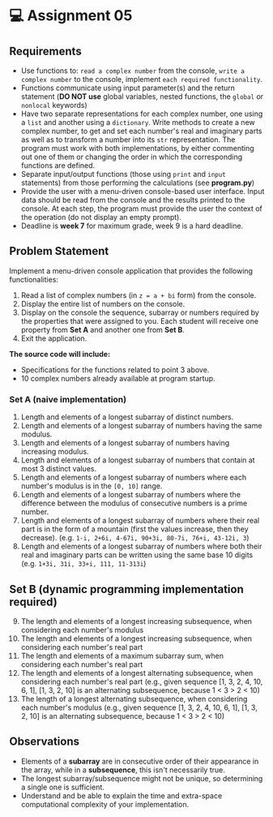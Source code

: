 # :computer: Assignment 05

## Requirements
- Use functions to: `read a complex number` from the console, `write a complex number` to the console, implement `each required functionality`.
- Functions communicate using input parameter(s) and the return statement (**DO NOT use** global variables, nested functions, the `global` or `nonlocal` keywords)
- Have two separate representations for each complex number, one using a `list` and another using a `dictionary`. Write methods to create a new complex number, to get and set each number's real and imaginary parts as well as to transform a number into its `str` representation. The program must work with both implementations, by either commenting out one of them or changing the order in which the corresponding functions are defined.
- Separate input/output functions (those using `print` and `input` statements) from those performing the calculations (see **program.py**)
- Provide the user with a menu-driven console-based user interface. Input data should be read from the console and the results printed to the console. At each step, the program must provide the user the context of the operation (do not display an empty prompt).
- Deadline is **week 7** for maximum grade, week 9 is a hard deadline.

## Problem Statement
Implement a menu-driven console application that provides the following functionalities:
1. Read a list of complex numbers (in `z = a + bi` form) from the console.
2. Display the entire list of numbers on the console.
3. Display on the console the sequence, subarray or numbers required by the properties that were assigned to you. Each student will receive one property from **Set A** and another one from **Set B**.
4. Exit the application.

**The source code will include:**
- Specifications for the functions related to point 3 above. 
- 10 complex numbers already available at program startup.

### Set A (naive implementation)
1. Length and elements of a longest subarray of distinct numbers.
2. Length and elements of a longest subarray of numbers having the same modulus.
3. Length and elements of a longest subarray of numbers having increasing modulus.
4. Length and elements of a longest subarray of numbers that contain at most 3 distinct values.
5. Length and elements of a longest subarray of numbers where each number's modulus is in the `[0, 10]` range.
6. Length and elements of a longest subarray of numbers where the difference between the modulus of consecutive numbers is a prime number.
7. Length and elements of a longest subarray of numbers where their	real part is in the form of a mountain (first the values increase, then they decrease). (e.g. `1-i, 2+6i, 4-67i, 90+3i, 80-7i, 76+i, 43-12i, 3`)
8. Length and elements of a longest subarray of numbers where both their real and imaginary parts can be written using the same base 10 digits (e.g. `1+3i, 31i, 33+i, 111, 11-313i`)

## Set B (dynamic programming implementation required)
9. The length and elements of a longest increasing subsequence, when considering each number's modulus
10. The length and elements of a longest increasing subsequence, when considering each number's real part
11. The length and elements of a maximum subarray sum, when considering each number's real part
12. The length and elements of a longest alternating subsequence, when considering each number's real part (e.g., given sequence [1, 3, 2, 4, 10, 6, 1], [1, 3, 2, 10] is an alternating subsequence, because 1 < 3 > 2 < 10)
13. The length of a longest alternating subsequence, when considering each number's modulus (e.g., given sequence [1, 3, 2, 4, 10, 6, 1], [1, 3, 2, 10] is an alternating subsequence, because 1 < 3 > 2 < 10)

## Observations
- Elements of a **subarray** are in consecutive order of their appearance in the array, while in a **subsequence**, this isn't necessarily true.
- The longest subarray/subsequence might not be unique, so determining a single one is sufficient.
- Understand and be able to explain the time and extra-space computational complexity of your implementation. 
